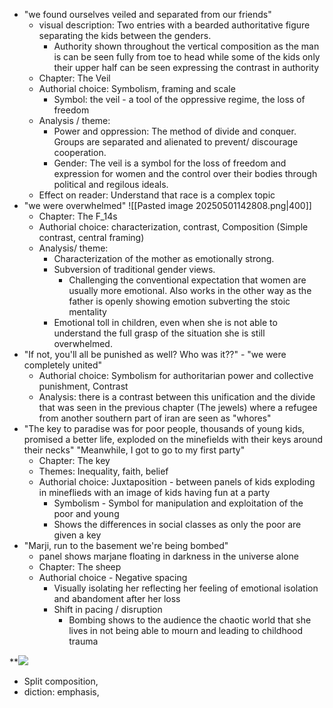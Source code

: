 - "we found ourselves veiled and separated from our friends"
	- visual description: Two entries with a bearded authoritative figure separating the kids between the genders. 
		- Authority shown throughout the vertical composition as the man is can be seen fully from toe to head while some of the kids only their upper half can be seen expressing the contrast in authority
	- Chapter: The Veil
	- Authorial choice: Symbolism, framing and scale
		- Symbol: the veil - a tool of the oppressive regime, the loss of freedom
	- Analysis / theme: 
		- Power and oppression: The method of divide and conquer. Groups are separated and alienated to prevent/ discourage cooperation.
		- Gender: The veil is a symbol for the loss of freedom and expression for women and the control over their bodies through political and regilous ideals. 
	- Effect on reader: Understand that race is a complex topic
- "we were overwhelmed"
	![[Pasted image 20250501142808.png|400]]
	- Chapter: The F_14s
	- Authorial choice: characterization, contrast, Composition (Simple contrast, central framing)
	- Analysis/ theme:
		- Characterization of the mother as emotionally strong. 
		- Subversion of traditional gender views. 
			- Challenging the conventional expectation that women are usually more emotional. Also works in the other way as the father is openly showing emotion subverting the stoic mentality
		- Emotional toll in children, even when she is not able to understand the full grasp of the situation she is still overwhelmed. 
- "If not, you'll all be punished as well? Who was it??" - "we were completely united"
	- Authorial choice: Symbolism for authoritarian power and collective punishment, Contrast
	- Analysis: there is a contrast between this unification and the divide that was seen in the previous chapter (The jewels) where a refugee from another southern part of iran are seen as "whores"
- "The key to paradise was for poor people, thousands of young kids, promised a better life, exploded on the minefields with their keys around their necks" "Meanwhile, I got to go to my first party"
	- Chapter: The key
	- Themes: Inequality, faith, belief
	- Authorial choice: Juxtaposition - between panels of kids exploding in mineflieds with an image of kids having fun at a party
		- Symbolism - Symbol for manipulation and exploitation of the poor and young
		- Shows the differences in social classes as only the poor are given a key
- "Marji, run to the basement we're being bombed"
	- panel shows marjane floating in darkness in the universe alone
	- Chapter: The sheep
	- Authorial choice - Negative spacing
		- Visually isolating her reflecting her feeling of emotional isolation and abandoment after her loss
		- Shift in pacing / disruption
			- Bombing shows to the audience the chaotic world that she lives in not being able to mourn and leading to childhood trauma

 **![](https://lh7-qw.googleusercontent.com/docsz/AD_4nXdGjzYAa4nlod0HQ7trhymjVQ9Vt8EUViRRiMWT33x6-wJnGsTD2M95Ed9ruaVeEhXeLlB3jHx2aWRKXxlbPNCBjh7-Y80FWW6gQF0ht4TRbypeq3Ds0dhf1z5SVpV_x7wWP2qa?key=NrUapwpLn5W2NhmqoE5tNjc2)
-  Split composition,
- diction: emphasis, 